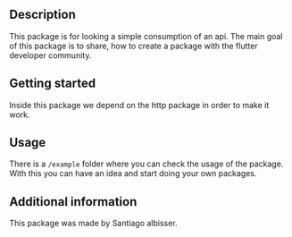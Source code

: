 

## Description
This package is for looking a simple consumption of an api. 
The main goal of this package is to share, how to create a package with the flutter developer community. 


## Getting started

Inside this package we depend on the http package in order to make it work.


## Usage

There is a `/example` folder where you can check the usage of the package. With this you can have an idea and start doing your own packages.

## Additional information

This package was made by Santiago albisser.